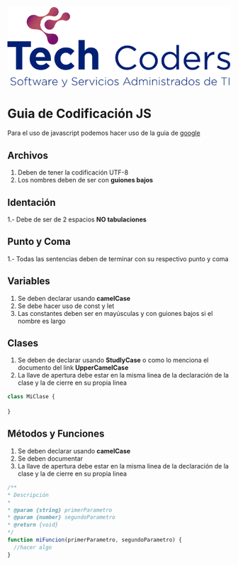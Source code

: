 ![TechCoders](logo.png)
# Guia de Codificación JS

Para el uso de javascript podemos hacer uso de la guia de [google](https://google.github.io/styleguide/jsguide.html)

## Archivos

1. Deben de tener la codificación UTF-8
2. Los nombres deben de ser con **guiones bajos**

## Identación

1.- Debe de ser de 2 espacios **NO tabulaciones**

## Punto y Coma

1.- Todas las sentencias deben de terminar con su respectivo punto y coma

## Variables

1. Se deben declarar usando **camelCase**
2. Se debe hacer uso de const y let
3. Las constantes deben ser en mayúsculas y con guiones bajos si el nombre es largo

## Clases

1. Se deben de declarar usando **StudlyCase** o como lo menciona el documento del link **UpperCamelCase**
2. La llave de apertura debe estar en la misma linea de la declaración de la clase y la de cierre en su propia linea

```javascript
class MiClase {
  
}
```

## Métodos y Funciones

1. Se deben declarar usando **camelCase**
2. Se deben documentar
3. La llave de apertura debe estar en la misma linea de la declaración de la clase y la de cierre en su propia linea

```javascript
/**
* Descripción
*
* @param {string} primerParametro
* @param {number} segundoParametro
* @return {void}
*/
function miFuncion(primerParametro, segundoParametro) {
  //hacer algo
}
```
